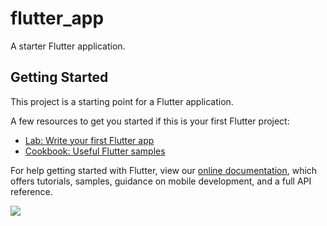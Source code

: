 # flutter_app

A starter Flutter application.

## Getting Started

This project is a starting point for a Flutter application.

A few resources to get you started if this is your first Flutter project:

- [Lab: Write your first Flutter app](https://flutter.io/docs/get-started/codelab)
- [Cookbook: Useful Flutter samples](https://flutter.io/docs/cookbook)

For help getting started with Flutter, view our 
[online documentation](https://flutter.io/docs), which offers tutorials, 
samples, guidance on mobile development, and a full API reference.


<img src = "https://github.com/DhruvamSharma/FlutterCodelab1/blob/master/WhatsApp%20Image%202018-12-15%20at%205.32.40%20PM.jpeg">
